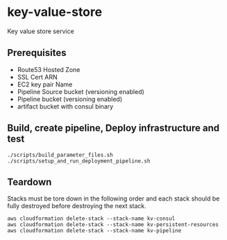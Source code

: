 # key-value-store
Key value store service

## Prerequisites
* Route53 Hosted Zone
* SSL Cert ARN
* EC2 key pair Name
* Pipeline Source bucket (versioning enabled)
* Pipeline bucket (versioning enabled)
* artifact bucket with consul binary

## Build, create pipeline, Deploy infrastructure and test
```
./scripts/build_parameter_files.sh
./scripts/setup_and_run_deployment_pipeline.sh
```
## Teardown

Stacks must be tore down in the following order and each stack should be fully destroyed before destroying the next stack.
```
aws cloudformation delete-stack --stack-name kv-consul
aws cloudformation delete-stack --stack-name kv-persistent-resources
aws cloudformation delete-stack --stack-name kv-pipeline

```

